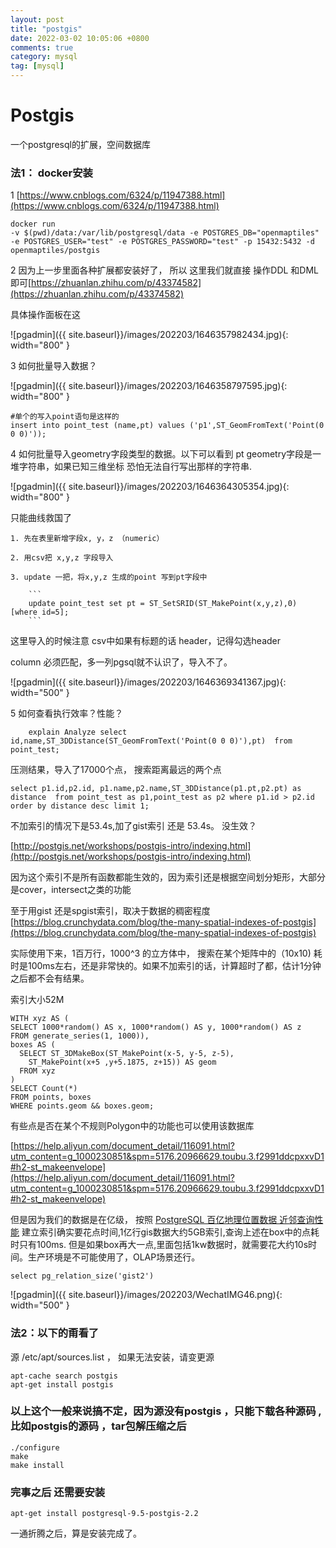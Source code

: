 ```yaml
---
layout: post
title: "postgis"
date: 2022-03-02 10:05:06 +0800
comments: true
category: mysql
tag: [mysql]
---
```




#  Postgis

一个postgresql的扩展，空间数据库

### 法1： docker安装

1 [https://www.cnblogs.com/6324/p/11947388.html](https://www.cnblogs.com/6324/p/11947388.html)

```
docker run
-v $(pwd)/data:/var/lib/postgresql/data -e POSTGRES_DB="openmaptiles" -e POSTGRES_USER="test" -e POSTGRES_PASSWORD="test" -p 15432:5432 -d openmaptiles/postgis
```

2  因为上一步里面各种扩展都安装好了， 所以 这里我们就直接 操作DDL 和DML即可[https://zhuanlan.zhihu.com/p/43374582](https://zhuanlan.zhihu.com/p/43374582)

具体操作面板在这

![pgadmin]({{ site.baseurl}}/images/202203/1646357982434.jpg){: width="800" }

3 如何批量导入数据？

![pgadmin]({{ site.baseurl}}/images/202203/1646358797595.jpg){: width="800" }

```
#单个的写入point语句是这样的
insert into point_test (name,pt) values ('p1',ST_GeomFromText('Point(0 0 0)'));

```

4 如何批量导入geometry字段类型的数据。以下可以看到 pt geometry字段是一堆字符串，如果已知三维坐标 恐怕无法自行写出那样的字符串.

![pgadmin]({{ site.baseurl}}/images/202203/1646364305354.jpg){: width="800" }



只能曲线救国了
    
	1. 先在表里新增字段x, y，z （numeric）
	
	2. 用csv把 x,y,z 字段导入
	
	3. update 一把，将x,y,z 生成的point 写到pt字段中
	
	    ```
	    update point_test set pt = ST_SetSRID(ST_MakePoint(x,y,z),0) [where id=5];
	    ```

这里导入的时候注意 csv中如果有标题的话 header，记得勾选header

column 必须匹配，多一列pgsql就不认识了，导入不了。

![pgadmin]({{ site.baseurl}}/images/202203/1646369341367.jpg){: width="500" }



5 如何查看执行效率？性能？

```
	explain Analyze select id,name,ST_3DDistance(ST_GeomFromText('Point(0 0 0)'),pt)  from point_test;
```





压测结果，导入了17000个点， 搜索距离最远的两个点

```
select p1.id,p2.id, p1.name,p2.name,ST_3DDistance(p1.pt,p2.pt) as distance  from point_test as p1,point_test as p2 where p1.id > p2.id order by distance desc limit 1;
```

不加索引的情况下是53.4s,加了gist索引 还是 53.4s。 没生效？



[http://postgis.net/workshops/postgis-intro/indexing.html](http://postgis.net/workshops/postgis-intro/indexing.html)

因为这个索引不是所有函数都能生效的，因为索引还是根据空间划分矩形，大部分是cover，intersect之类的功能





至于用gist 还是spgist索引，取决于数据的稠密程度 [https://blog.crunchydata.com/blog/the-many-spatial-indexes-of-postgis](https://blog.crunchydata.com/blog/the-many-spatial-indexes-of-postgis)



实际使用下来，1百万行，1000^3 的立方体中， 搜索在某个矩阵中的（10x10) 耗时是100ms左右，还是非常快的。如果不加索引的话，计算超时了都，估计1分钟之后都不会有结果。

索引大小52M



```
WITH xyz AS (
SELECT 1000*random() AS x, 1000*random() AS y, 1000*random() AS z
FROM generate_series(1, 1000)),
boxes AS (
  SELECT ST_3DMakeBox(ST_MakePoint(x-5, y-5, z-5),
    ST_MakePoint(x+5 ,y+5.1875, z+15)) AS geom
  FROM xyz
)
SELECT Count(*)
FROM points, boxes
WHERE points.geom && boxes.geom;
```



有些点是否在某个不规则Polygon中的功能也可以使用该数据库

[https://help.aliyun.com/document_detail/116091.html?utm_content=g_1000230851&spm=5176.20966629.toubu.3.f2991ddcpxxvD1#h2-st_makeenvelope](https://help.aliyun.com/document_detail/116091.html?utm_content=g_1000230851&spm=5176.20966629.toubu.3.f2991ddcpxxvD1#h2-st_makeenvelope)


但是因为我们的数据是在亿级， 按照 [PostgreSQL 百亿地理位置数据 近邻查询性能](https://github.com/digoal/blog/blob/master/201601/20160119_01.md?spm=a2c6h.12873639.0.0.45131bffUfN7jx&file=20160119_01.md)  建立索引确实要花点时间,1亿行gis数据大约5GB索引,查询上述在box中的点耗时只有100ms. 但是如果box再大一点,里面包括1kw数据时，就需要花大约10s时间。生产环境是不可能使用了，OLAP场景还行。
```
select pg_relation_size('gist2')
```

![pgadmin]({{ site.baseurl}}/images/202203/WechatIMG46.png){: width="500" }

### 法2：以下的甭看了   

源 /etc/apt/sources.list ， 如果无法安装，请变更源



```
apt-cache search postgis
apt-get install postgis

```



### 以上这个一般来说搞不定，因为源没有postgis ，只能下载各种源码 ,比如postgis的源码 ，tar包解压缩之后

```
./configure
make
make install
```



### 完事之后 还需要安装
```
apt-get install postgresql-9.5-postgis-2.2
```

一通折腾之后，算是安装完成了。




